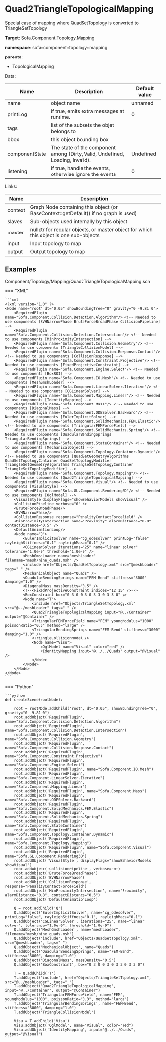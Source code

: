 # Quad2TriangleTopologicalMapping

Special case of mapping where QuadSetTopology is converted to TriangleSetTopology


__Target__: Sofa.Component.Topology.Mapping

__namespace__: sofa::component::topology::mapping

__parents__: 

- TopologicalMapping

Data: 

<table>
<thead>
    <tr>
        <th>Name</th>
        <th>Description</th>
        <th>Default value</th>
    </tr>
</thead>
<tbody>
	<tr>
		<td>name</td>
		<td>
object name
</td>
		<td>unnamed</td>
	</tr>
	<tr>
		<td>printLog</td>
		<td>
if true, emits extra messages at runtime.
</td>
		<td>0</td>
	</tr>
	<tr>
		<td>tags</td>
		<td>
list of the subsets the objet belongs to
</td>
		<td></td>
	</tr>
	<tr>
		<td>bbox</td>
		<td>
this object bounding box
</td>
		<td></td>
	</tr>
	<tr>
		<td>componentState</td>
		<td>
The state of the component among (Dirty, Valid, Undefined, Loading, Invalid).
</td>
		<td>Undefined</td>
	</tr>
	<tr>
		<td>listening</td>
		<td>
if true, handle the events, otherwise ignore the events
</td>
		<td>0</td>
	</tr>

</tbody>
</table>

Links: 

| Name | Description |
| ---- | ----------- |
|context|Graph Node containing this object (or BaseContext::getDefault() if no graph is used)|
|slaves|Sub-objects used internally by this object|
|master|nullptr for regular objects, or master object for which this object is one sub-objects|
|input|Input topology to map|
|output|Output topology to map|



## Examples

Component/Topology/Mapping/Quad2TriangleTopologicalMapping.scn

=== "XML"

    ```xml
    <?xml version="1.0" ?>
    <Node name="root" dt="0.05" showBoundingTree="0" gravity="0 -9.81 0">
        <RequiredPlugin name="Sofa.Component.Collision.Detection.Algorithm"/> <!-- Needed to use components [BVHNarrowPhase BruteForceBroadPhase CollisionPipeline] -->
        <RequiredPlugin name="Sofa.Component.Collision.Detection.Intersection"/> <!-- Needed to use components [MinProximityIntersection] -->
        <RequiredPlugin name="Sofa.Component.Collision.Geometry"/> <!-- Needed to use components [TriangleCollisionModel] -->
        <RequiredPlugin name="Sofa.Component.Collision.Response.Contact"/> <!-- Needed to use components [CollisionResponse] -->
        <RequiredPlugin name="Sofa.Component.Constraint.Projective"/> <!-- Needed to use components [FixedProjectiveConstraint] -->
        <RequiredPlugin name="Sofa.Component.Engine.Select"/> <!-- Needed to use components [BoxROI] -->
        <RequiredPlugin name="Sofa.Component.IO.Mesh"/> <!-- Needed to use components [MeshGmshLoader] -->
        <RequiredPlugin name="Sofa.Component.LinearSolver.Iterative"/> <!-- Needed to use components [CGLinearSolver] -->
        <RequiredPlugin name="Sofa.Component.Mapping.Linear"/> <!-- Needed to use components [IdentityMapping] -->
        <RequiredPlugin name="Sofa.Component.Mass"/> <!-- Needed to use components [DiagonalMass] -->
        <RequiredPlugin name="Sofa.Component.ODESolver.Backward"/> <!-- Needed to use components [EulerImplicitSolver] -->
        <RequiredPlugin name="Sofa.Component.SolidMechanics.FEM.Elastic"/> <!-- Needed to use components [TriangularFEMForceField] -->
        <RequiredPlugin name="Sofa.Component.SolidMechanics.Spring"/> <!-- Needed to use components [QuadularBendingSprings TriangularBendingSprings] -->
        <RequiredPlugin name="Sofa.Component.StateContainer"/> <!-- Needed to use components [MechanicalObject] -->
        <RequiredPlugin name="Sofa.Component.Topology.Container.Dynamic"/> <!-- Needed to use components [QuadSetGeometryAlgorithms QuadSetTopologyContainer QuadSetTopologyModifier TriangleSetGeometryAlgorithms TriangleSetTopologyContainer TriangleSetTopologyModifier] -->
        <RequiredPlugin name="Sofa.Component.Topology.Mapping"/> <!-- Needed to use components [Quad2TriangleTopologicalMapping] -->
        <RequiredPlugin name="Sofa.Component.Visual"/> <!-- Needed to use components [VisualStyle] -->
        <RequiredPlugin name="Sofa.GL.Component.Rendering3D"/> <!-- Needed to use components [OglModel] -->
        <VisualStyle displayFlags="showBehaviorModels showVisual" />
        <CollisionPipeline verbose="0" />
        <BruteForceBroadPhase/>
        <BVHNarrowPhase/>
        <CollisionResponse response="PenalityContactForceField" />
        <MinProximityIntersection name="Proximity" alarmDistance="0.8" contactDistance="0.5" />
        <DefaultAnimationLoop/>
        <Node name="Q">
            <EulerImplicitSolver name="cg_odesolver" printLog="false"  rayleighStiffness="0.1" rayleighMass="0.1" />
            <CGLinearSolver iterations="25" name="linear solver" tolerance="1.0e-9" threshold="1.0e-9" />
            <MeshGmshLoader name="meshLoader" filename="mesh/nine_quads.msh" />
            <include href="Objects/QuadSetTopology.xml" src="@meshLoader" tags=" " />
            <MechanicalObject name="Quads" />
            <QuadularBendingSprings name="FEM-Bend" stiffness="3000" damping="1.0" />
            <DiagonalMass massDensity="0.5" />
            <!--<FixedProjectiveConstraint indices="12 15" />-->
            <BoxConstraint box="0 3 0 0 3 0 3 3 0 3 3 0" />
            <Node name="T">
                <include href="Objects/TriangleSetTopology.xml" src="@../meshLoader" tags=" " />
                <Quad2TriangleTopologicalMapping input="@../Container" output="@Container" />
                <TriangularFEMForceField name="FEM" youngModulus="1000" poissonRatio="0.3" method="large" />
                <TriangularBendingSprings name="FEM-Bend" stiffness="3000" damping="1.0" />
                <TriangleCollisionModel />
                <Node name="Visu">
                    <OglModel name="Visual" color="red" />
                    <IdentityMapping input="@../../Quads" output="@Visual" />
                </Node>
            </Node>
        </Node>
    </Node>
    ```

=== "Python"

    ```python
    def createScene(rootNode):

        root = rootNode.addChild('root', dt="0.05", showBoundingTree="0", gravity="0 -9.81 0")
        root.addObject('RequiredPlugin', name="Sofa.Component.Collision.Detection.Algorithm")
        root.addObject('RequiredPlugin', name="Sofa.Component.Collision.Detection.Intersection")
        root.addObject('RequiredPlugin', name="Sofa.Component.Collision.Geometry")
        root.addObject('RequiredPlugin', name="Sofa.Component.Collision.Response.Contact")
        root.addObject('RequiredPlugin', name="Sofa.Component.Constraint.Projective")
        root.addObject('RequiredPlugin', name="Sofa.Component.Engine.Select")
        root.addObject('RequiredPlugin', name="Sofa.Component.IO.Mesh")
        root.addObject('RequiredPlugin', name="Sofa.Component.LinearSolver.Iterative")
        root.addObject('RequiredPlugin', name="Sofa.Component.Mapping.Linear")
        root.addObject('RequiredPlugin', name="Sofa.Component.Mass")
        root.addObject('RequiredPlugin', name="Sofa.Component.ODESolver.Backward")
        root.addObject('RequiredPlugin', name="Sofa.Component.SolidMechanics.FEM.Elastic")
        root.addObject('RequiredPlugin', name="Sofa.Component.SolidMechanics.Spring")
        root.addObject('RequiredPlugin', name="Sofa.Component.StateContainer")
        root.addObject('RequiredPlugin', name="Sofa.Component.Topology.Container.Dynamic")
        root.addObject('RequiredPlugin', name="Sofa.Component.Topology.Mapping")
        root.addObject('RequiredPlugin', name="Sofa.Component.Visual")
        root.addObject('RequiredPlugin', name="Sofa.GL.Component.Rendering3D")
        root.addObject('VisualStyle', displayFlags="showBehaviorModels showVisual")
        root.addObject('CollisionPipeline', verbose="0")
        root.addObject('BruteForceBroadPhase')
        root.addObject('BVHNarrowPhase')
        root.addObject('CollisionResponse', response="PenalityContactForceField")
        root.addObject('MinProximityIntersection', name="Proximity", alarmDistance="0.8", contactDistance="0.5")
        root.addObject('DefaultAnimationLoop')

        Q = root.addChild('Q')
        Q.addObject('EulerImplicitSolver', name="cg_odesolver", printLog="false", rayleighStiffness="0.1", rayleighMass="0.1")
        Q.addObject('CGLinearSolver', iterations="25", name="linear solver", tolerance="1.0e-9", threshold="1.0e-9")
        Q.addObject('MeshGmshLoader', name="meshLoader", filename="mesh/nine_quads.msh")
        Q.addObject('include', href="Objects/QuadSetTopology.xml", src="@meshLoader", tags=" ")
        Q.addObject('MechanicalObject', name="Quads")
        Q.addObject('QuadularBendingSprings', name="FEM-Bend", stiffness="3000", damping="1.0")
        Q.addObject('DiagonalMass', massDensity="0.5")
        Q.addObject('BoxConstraint', box="0 3 0 0 3 0 3 3 0 3 3 0")

        T = Q.addChild('T')
        T.addObject('include', href="Objects/TriangleSetTopology.xml", src="@../meshLoader", tags=" ")
        T.addObject('Quad2TriangleTopologicalMapping', input="@../Container", output="@Container")
        T.addObject('TriangularFEMForceField', name="FEM", youngModulus="1000", poissonRatio="0.3", method="large")
        T.addObject('TriangularBendingSprings', name="FEM-Bend", stiffness="3000", damping="1.0")
        T.addObject('TriangleCollisionModel')

        Visu = T.addChild('Visu')
        Visu.addObject('OglModel', name="Visual", color="red")
        Visu.addObject('IdentityMapping', input="@../../Quads", output="@Visual")
    ```

